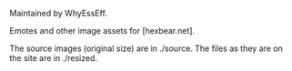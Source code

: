 Maintained by WhyEssEff.

Emotes and other image assets for [hexbear.net]. 

The source images (original size) are in ./source. The files as they are on the site are in ./resized.
